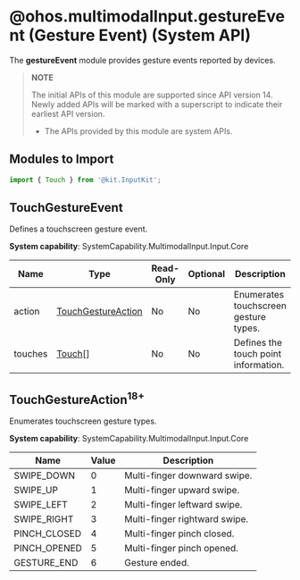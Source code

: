 # @ohos.multimodalInput.gestureEvent (Gesture Event) (System API)

The **gestureEvent** module provides gesture events reported by devices.

>  **NOTE**
>
> The initial APIs of this module are supported since API version 14. Newly added APIs will be marked with a superscript to indicate their earliest API version.
>
> - The APIs provided by this module are system APIs.

## Modules to Import

```js
import { Touch } from '@kit.InputKit';
```

## TouchGestureEvent

Defines a touchscreen gesture event.

**System capability**: SystemCapability.MultimodalInput.Input.Core

| Name              | Type                     | Read-Only| Optional| Description            |
| ------------------ | ------------------------- | ---- | ---- | ---------------- |
| action | [TouchGestureAction](#touchgestureaction18) | No  | No  | Enumerates touchscreen gesture types.|
| touches | [Touch](js-apis-touchevent.md#touch)[] | No| No| Defines the touch point information.|

## TouchGestureAction<sup>18+</sup>

Enumerates touchscreen gesture types.

**System capability**: SystemCapability.MultimodalInput.Input.Core

| Name           | Value | Description            |
| --------------- | --- | --------------- |
| SWIPE_DOWN | 0   | Multi-finger downward swipe.  |
| SWIPE_UP | 1   | Multi-finger upward swipe.  |
| SWIPE_LEFT | 2   | Multi-finger leftward swipe.  |
| SWIPE_RIGHT | 3   | Multi-finger rightward swipe.  |
| PINCH_CLOSED | 4   | Multi-finger pinch closed.      |
| PINCH_OPENED | 5   | Multi-finger pinch opened.      |
| GESTURE_END | 6   | Gesture ended.      |
